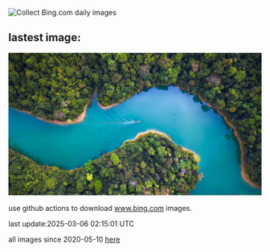 ![Collect Bing.com daily images](https://github.com/counter2015/bing-daily-images/workflows/Collect%20Bing.com%20daily%20images/badge.svg)
## lastest image:
![](images/img.jpg)

use github actions to download www.bing.com images.

last update:2025-03-06 02:15:01 UTC

all images since 2020-05-10 [here](https://github.com/counter2015/bing-daily-images/tree/master/images) 
